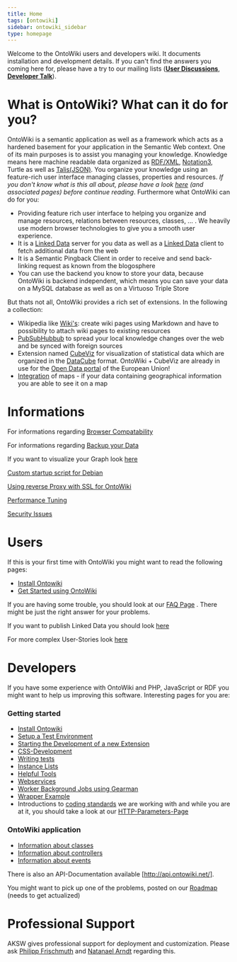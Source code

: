 ```yaml
---
title: Home
tags: [ontowiki]
sidebar: ontowiki_sidebar
type: homepage
---
```

Welcome to the OntoWiki users and developers wiki. It documents installation and development details. If you can't find the answers you coming here for, please have a try to our mailing lists ([**User Discussions**](http://groups.google.com/group/ontowiki-user), [**Developer Talk**](http://lists.informatik.uni-leipzig.de/mailman/listinfo/ontowiki-dev)).

# What is OntoWiki? What can it do for you?

OntoWiki is a semantic application as well as a framework which acts as a hardened basement for your application in the Semantic Web context. One of its main purposes is to assist you managing your knowledge. Knowledge means here machine readable data organized as [RDF/XML](http://en.wikipedia.org/wiki/RDF/XML), [Notation3](http://en.wikipedia.org/wiki/Notation3), Turtle as well as [Talis(JSON)](http://docs.api.talis.com/platform-api/output-types/rdf-json). You organize your knowledge using an feature-rich user interface managing classes, properties and resources. *If you don't know what is this all about, please have a look [here](http://en.wikipedia.org/wiki/Semantic_Web) (and associated pages) before continue reading*. Furthermore what OntoWiki can do for you:

* Providing feature rich user interface to helping you organize and manage resources, relations between resources, classes, ... . We heavily use modern browser technologies to give you a smooth user experience.
* It is a [Linked Data](http://www.w3.org/standards/semanticweb/data) server for you data as well as a [Linked Data](http://www.w3.org/standards/semanticweb/data) client to fetch additional data from the web
* It is a Semantic Pingback Client in order to receive and send back-linking request as known from the blogosphere
* You can use the backend you know to store your data, because OntoWiki is backend independent, which means you can save your data on a MySQL database as well as on a Virtuoso Triple Store

But thats not all, OntoWiki provides a rich set of extensions. In the following a collection:

* Wikipedia like [Wiki's](https://github.com/AKSW/article.ontowiki/wiki): create wiki pages using Markdown and have to possibility to attach wiki pages to existing resources
* [PubSubHubbub](https://github.com/AKSW/pubsub.ontowiki#pubsubontowiki) to spread your local knowledge changes over the web and be synced with foreign sources
* Extension named [CubeViz](https://github.com/AKSW/cubeviz.ontowiki/wiki) for visualization of statistical data which are organized in the [DataCube](http://www.w3.org/TR/vocab-data-cube/) format. OntoWiki + CubeViz are already in use for the [Open Data portal](http://open-data.europa.eu/en/apps) of the European Union!
* [Integration](https://github.com/AKSW/map.ontowiki) of maps - if your data containing geographical information you are able to see it on a map

# Informations

For informations regarding [Browser Compatability](ontowiki_Browser-Compatibility)

For informations regarding [Backup your Data](ontowiki_Backup-your-data)

If you want to visualize your Graph look [here](ontowiki_Graph-Visualization)

[Custom startup script for Debian](ontowiki_Custom-startup-script-for-Debian)

[Using reverse Proxy with SSL for OntoWiki](ontowiki_OntoWiki-behind-a-reverseProxy-(with-SSL))

[Performance Tuning](ontowiki_Performance-Tuning)

[Security Issues](ontowiki_SecurityIssues)



# Users

If this is your first time with OntoWiki you might want to read the following pages:

* [Install Ontowiki](ontowiki_Install-Ontowiki)
* [Get Started using OntoWiki](ontowiki_Getting-Started-Users)

If you are having some trouble, you should look at our [FAQ Page](ontowiki_FAQ) . There might be just the right answer for your problems.

If you want to publish Linked Data you should look [here](ontowiki_LinkedData)

For more complex User-Stories look [here](ontowiki_User-Stories)

# Developers

If you have some experience with OntoWiki and PHP, JavaScript or RDF you might want to help us improving this software. Interesting pages for you are:

### Getting started
* [Install Ontowiki](ontowiki_Install-Ontowiki)
* [Setup a Test Environment](ontowiki_PHPUnit)
* [Starting the Development of a new Extension](ontowiki_Extensions)
* [CSS-Development](ontowiki_CSS-Development)
* [Writing tests](ontowiki_OntoWiki-Testing-Guide)
* [Instance Lists](ontowiki_Instance-Lists)
* [Helpful Tools](ontowiki_Tools)
* [Webservices](ontowiki_Webservices)
* [Worker Background Jobs using Gearman](ontowiki_Worker:-Background-jobs-using-Gearman)
* [Wrapper Example](ontowiki_Wrapper-Example)
* Introductions to [coding standards](ontowiki_Coding-Standards) we are working with and while you are at it, you should take a look at our [HTTP-Parameters-Page](ontowiki_HTTP-Parameters)

### OntoWiki application
* [Information about classes](ontowiki_Classes)
* [Information about controllers](ontowiki_Controllers)
* [Information about events](ontowiki_Events)

There is also an API-Documentation available [http://api.ontowiki.net/].

You might want to pick up one of the problems, posted on our [Roadmap](ontowiki_Roadmap) (needs to get actualized)

# Professional Support
AKSW gives professional support for deployment and customization. Please ask [Philipp Frischmuth](http://aksw.org/PhilippFrischmuth) and [Natanael Arndt](http://aksw.org/NatanaelArndt) regarding this.

